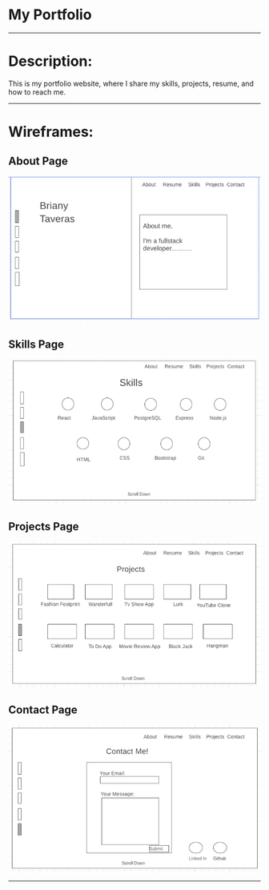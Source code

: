# My Portfolio

___

# Description:
This is my portfolio website, where I share my skills, projects, resume, and how to reach me. 

___

# Wireframes: 

## About Page
![aboutpage](./assets/aboutPage.png)

## Skills Page
![skillspage](./assets/skillsPage.png)

## Projects Page
![projectspage](./assets/projectsPage.png)

## Contact Page
![contactpage](./assets/contactPage.png)
___
